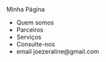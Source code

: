 
<DOCTYPE html>
<html lang "pt br">
<head>
<tittle> Minha Página</tittle>
<meta charsed "UTF 8">
<link rell= "stylesheet" type="text/css" href="bootstrap/css/bootstrap .min.css">
<link rel="stylesheet" type="text/css" href="css/style/css">
</head>
<body>
<div class"collapse navbar-nav">
<nav>
<ul class "navbar item">
<li class "nav item">
 <a li class"nav-link"href="a" >Quem somos</a>
 </li "class"nav item"> 
</li>
<li>
 <a li class"nav-link"href="a" >Parceiros</a>
 </li "class"nav item"> 
</li>
<li>
 <a li class"nav-link"href="a" >Serviços</a>
 </li "class"nav item"> 
</li>
<li>
 <a li class"nav-link"href="a" >Consulte-nos</a>
 </li "class"nav item">
 <li> 
  email joezeraline@gmail.com
 
</li>
</ul class "navbar item">
</nav>
